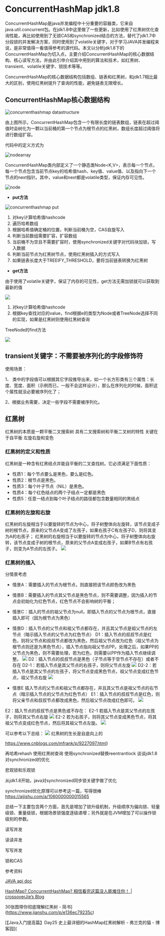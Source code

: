 # ConcurrentHashMap jdk1.8 



ConcurrentHashMap是java并发编程中十分重要的容器类，它来自java.util.concurrent包。在jdk1.8中这里做了一些更新，比如使用了红黑树优化查询性能，再比如使用到了无锁CAS和synchronized结合的方法，替代了jdk1.7中分段锁的并发解决方案，同时使用到了volatile关键字，对于学习JAVA并发编程来说，是非常值得一看值得参考的源代码。本文以分析jdk1.8下的ConcurrentHashMap为切入点，主要介绍ConcurrentHashMap的核心数据结构、核心读写方法，并由此引申介绍其中用到的算法和技术，如红黑树、transient、volatile关键字、锁技术等等。

ConcurrentHashMap的核心数据结构包括数组、链表和红黑树，和jdk1.7相比最大的区别，使用红黑树提升了查询的性能，避免链表无限增长。

## ConcurrentHashMap核心数据结构



![concurrenthashmap datastructure](https://raw.githubusercontent.com/Titansonia/studyjavawithhappiness/master/pics/ds.jpg)

由上图所示，ConcurrentHashMap包含一个有限长度的链表数组，链表在超过阈值时会树化为一颗以当前桶的第一个节点为根节点的红黑树，数组长度超过阈值将进行数组扩容。

代码中的定义方式为

![nodearray](https://raw.githubusercontent.com/Titansonia/studyjavawithhappiness/master/pics/nodearray.jpg)

ConcurrentHashMap类内部定义了一个静态类Node<K,V>，表示每一个节点，每一个节点包含当前节点key的哈希值hash、key值、value值、以及指向下一个节点的next指针。其中，value和next都是volatile类型，保证内存可见性。

![node](https://raw.githubusercontent.com/Titansonia/studyjavawithhappiness/master/pics/node.jpg)

- **put方法**

![concurrenthashmap put](https://raw.githubusercontent.com/Titansonia/studyjavawithhappiness/master/pics/conput.jpg)

1. 对key计算哈希值hashcode
2. 遍历哈希数组
3. 根据哈希值确定桶的位置，判断当前桶为空，CAS自旋写入
4. 判断当前数组需要扩容，扩容数组
5. 当前桶不为空且不需要扩容时，使用synchronized关键字对代码块加锁，写入数据
6. 判断当前节点为红黑树节点，使用红黑树插入的方式写入
7. 如果链表长度大于TREEIFY_THRESHOLD，要将当前链表转换为红黑树

- **get方法**

由于使用了volatile关键字，保证了内存的可见性，get方法无需加锁就可以获取到最新的值

![](https://raw.githubusercontent.com/Titansonia/studyjavawithhappiness/master/pics/conget.jpg)

1. 对key计算哈希值hashcode
2. 根据key查找对应的value，find根据e的类型为Node或者TreeNode选择不同的实现，如果是红黑树则使用红黑树查询

TreeNode的find方法

![](https://raw.githubusercontent.com/Titansonia/studyjavawithhappiness/master/pics/treenodeget.jpg)

## transient关键字：不需要被序列化的字段修饰符

使用场景：

1、 类中的字段值可以根据其它字段推导出来，如一个长方形类有三个属性：长度、宽度、面积（示例而已，一般不会这样设计），那么在序列化的时候，面积这个属性就没必要被序列化了；

2、根据业务需要，决定一些字段不需要被序列化。

## 红黑树
红黑树的本质是一颗平衡二叉搜索树
具有二叉搜索树和平衡二叉树的特性
关键在于自平衡
左旋右旋和变色
### 红黑树的定义和性质
红黑树是一种含有红黑结点并能自平衡的二叉查找树。它必须满足下面性质：
* 性质1：每个节点要么是黑色，要么是红色。
* 性质2：根节点是黑色。
* 性质3：每个叶子节点（NIL）是黑色。
* 性质4：每个红色结点的两个子结点一定都是黑色
* 性质5：任意一结点到每个叶子结点的路径都包含数量相同的黑结点


### 红黑树的左旋和右旋
红黑树的左旋相当于以要旋转的节点为中心，将子树整体向左旋转，该节点变成子树的根节点，原来的父节点A变成了左孩子，如果右孩子C有左孩子D，则将其变为A的右孩子；
红黑树的右旋相当于以要旋转的节点为中心，将子树整体向右旋转，该节点变成子树的根节点，原来的父节点A变成右孩子，如果B节点有右孩子，则变为A节点的左孩子。
![](concurrenthashmap/BBDCEE57-CFC6-4875-9A75-FC7D9A0173D8.png)

### 红黑树的插入
分情景考虑
* 情景A：需要插入的节点为根节点，则直接把该节点颜色改为黑色
* 情景B：需要插入的节点其父节点是黑色节点，则不需要调整，因为插入的节点会初始化为红色节点，红色节点不会影响树的平衡；
* 情景C：插入的节点的祖父节点为null，即插入节点的父节点为根节点，直接插入即可（因为根节点为黑色）
* 情景D：插入节点的父节点和祖父节点都存在，并且其父节点是祖父节点的左节点（暗示插入节点的父节点为红色节点）
D1：插入节点的叔叔节点是红色，则将父节点和叔叔节点都改为黑色，然后祖父节点改为红色（祖父节点为根节点则还是为黑色节点），插入节点指向祖父节点PP。处理之后，如果PP的父节点为黑色，则不需要处理，若为红色，则需要以PP作为插入节点继续调整。
![](concurrenthashmap/3185EBC9-E20C-4E20-A0A0-C472E2478BD5.png)
D2：插入节点的叔叔节点是黑色（子节点等于空节点不存在）或者不存在
	D2-1：若插入节点是其父节点的右孩子，则将父节点左旋
![](concurrenthashmap/8F1BE2FC-6912-4B56-ABCD-5E79CF8CF0F1.png)
	D2-2：若插入节点是其父节点的左孩子，将父节点变成黑色节点，祖父节点变成红色节点，祖父节点右旋
![](concurrenthashmap/7173F634-D3D5-44A5-8002-F8B3ED994942.png)

* 情景E
插入节点的父节点和祖父节点都存在，并且其父节点是祖父节点的右节点（暗示插入节点的父节点为红色节点）
E1：插入节点的叔叔节点是红色，则将父亲节点和叔叔节点都改成黑色，然后祖父节点改成红色即可。
![](concurrenthashmap/C50FECAD-107E-4F40-A2B9-66678AB91F39.png)

E2：插入节点的叔叔节点是黑色或不存在：
	E2-1 若插入节点是其父节点的左孩子，则将其父节点右旋
![](concurrenthashmap/3015B29C-DB45-4BEF-9269-993031C87DAB.png)
	E2-2 若为右孩子，则将其父节点变成黑色节点，将其祖父节点变成红色节点，然后将其祖父节点左旋。
![](concurrenthashmap/07FE6526-2747-460E-81D2-5AAE82503868.png)

可以参考以下总结：
![](concurrenthashmap/2392382-fa2b78271263d2c8.png)
红黑树的生长是自底向上的

https://www.cnblogs.com/mfrank/p/9227097.html)

再哈希rehash
使用红黑树查询
使用synchronized替换reentrantlock
谈谈jdk1.8对synchronized的优化

悲观锁和乐观锁

从jdk1.8开始，java对synchronized同步锁关键字做了优化

synchronized优化原理可以参考这一篇，写得很棒 https://aijishu.com/a/1060000000015565

总结一下主要包含两个方面，首先是增加了锁升级机制，升级顺序为偏向锁、轻量级锁、重量级锁，根据场景锁强度逐级递增；另外就是在JVM增加了可以操作锁级别的参数。

读写并发

读读并发

写写并发

锁和CAS



参考资料

[JAVA api doc](https://docs.oracle.com/javase/8/docs/api/java/util/concurrent/ConcurrentHashMap.html)

[HashMap? ConcurrentHashMap? 相信看完这篇没人能难住你！ | crossoverJie’s Blog](https://crossoverjie.top/2018/07/23/java-senior/ConcurrentHashMap/)

30张图带你彻底理解红黑树 - 简书](https://www.jianshu.com/p/e136ec79235c)

[【Java入门提高篇】Day25 史上最详细的HashMap红黑树解析 - 弗兰克的猫 - 博客园](